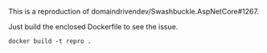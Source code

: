 This is a reproduction of domaindrivendev/Swashbuckle.AspNetCore#1267.

Just build the enclosed Dockerfile to see the issue.

```
docker build -t repro .
```
